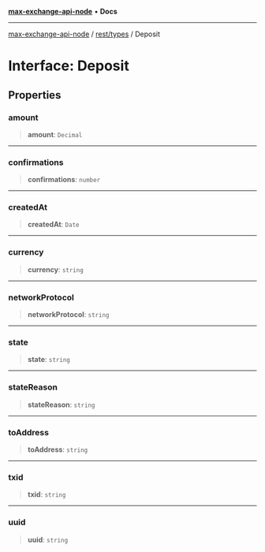 [**max-exchange-api-node**](../../../README.md) • **Docs**

***

[max-exchange-api-node](../../../modules.md) / [rest/types](../README.md) / Deposit

# Interface: Deposit

## Properties

### amount

> **amount**: `Decimal`

***

### confirmations

> **confirmations**: `number`

***

### createdAt

> **createdAt**: `Date`

***

### currency

> **currency**: `string`

***

### networkProtocol

> **networkProtocol**: `string`

***

### state

> **state**: `string`

***

### stateReason

> **stateReason**: `string`

***

### toAddress

> **toAddress**: `string`

***

### txid

> **txid**: `string`

***

### uuid

> **uuid**: `string`
